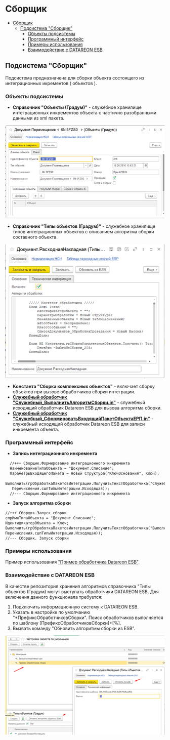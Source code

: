 # Сборщик

- [Сборщик](#сборщик)
  - [Подсистема "Сборщик"](#подсистема-сборщик)
    - [Объекты подсистемы](#объекты-подсистемы)
    - [Программный интерфейс](#программный-интерфейс)
    - [Примеры использования](#примеры-использования)
    - [Взаимодействие с DATAREON ESB](#взаимодействие-с-datareon-esb)

## Подсистема "Сборщик"

Подсистема предназначена для сборки объекта состоящего из интеграционных икрементов ( объектов ).

### Объекты подсистемы

- **Справочник "Объекты (Градум)"** - служебное хранилище интеграционных инкрементов объекта с частично разобранными данными из xml пакета.

![Элемент справочника Объекты (Градум)  ](ЭлементСправочникаОбъекты.png)

- **Справочник "Типы объектов (Градум)"** - служебное хранилище типов интеграционных объектов с описанием алгоритма сборки составного объекта.

![Элемент справочника Типы объектов (Градум)](ЭлементТипыОбъектов.png)

- **Константа "Сборка комплексных объектов"** - включает сборку объектов при вызове обработчиков сборки интеграции.
- [**Cлужебный обработчик "Служебный_ВыполнитьАлгоритмСборки.in"**](Служебный_ВыполнитьАлгоритмСборки.in.bsl) - служебный исходящий обработчик Datareon ESB для вызова алгоритма сборки.
- [**Cлужебный обработчик "Служебный_СформироватьВходящийПакетОбъектаЕРП.in"**](Служебный_СформироватьВходящийПакетОбъектаЕРП.in.bsl) - служебный исходящий обработчик Datareon ESB для записи инкремента объекта.

### Программный интерфейс

- **Запись интеграционного инкремента**
  
```bsl
  //+++ Сборщик.Формирование интеграционного инкремента
  НаименованиеТипаОбъекта = "Документ.Списание";
  ПараметрыВходящегоПакета = Новый Структура("КлючОснования", Ключ); 
  Выполнить(грОбработкаПакетовИнтеграции.ПолучитьТекстОбработчика("Служебный_СформироватьВходящийПакетОбъектаЕРП", 
   Перечисления.сшпТипыИнтеграции.Исходящая));
  //--- Сборщик.Формирование интеграционного инкремента 
```

- **Запуск алгоритма сборки**
  
```bsl
//+++ Сборщик.Запуск сборки
спрИмяТипаОбъекта = "Документ.Списание";
ИдентификаторОбъекта = Ключ;
Выполнить(грОбработкаПакетовИнтеграции.ПолучитьТекстОбработчика("ВыполнитьАлгоритмСборки", 
Перечисления.сшпТипыИнтеграции.Исходящая));
//--- Сборщик. Запуск сборки
```

### Примеры использования

Пример использования ["Пример обработчика Datareon ESB"](СписаниеНедостачТоваров_ERP.in.bsl).

### Взаимодействие с DATAREON ESB

В качестве репозитория хранения алгоритмов справочника "Типы объектов (Градум) могут выступать обработчики DATAREON ESB.
Для включения данного функционала требуется:

1. Подключить информационную систему к DATAREON ESB.
2. Указать в настройке по умолчанию "*ПрефиксОбработчиковСборки". Поиск обработчиков выполняется по шаблону [ПрефиксОбработчиковСборки]+[%].
3. Вызвать команду "Обновить алгоритмы сборки из ESB".

![Алгоритм справочника Типы объектов (Градум)](АлгоритмыТипыОбъектов.png)
